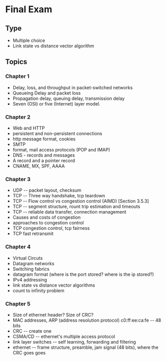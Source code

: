 # Final Exam

## Type

* Multiple choice
* Link state vs distance vector algorithm

## Topics

### Chapter 1

* Delay, loss, and throughput in packet-switched networks
* Queueing Delay and packet loss
* Propagation delay, queuing delay, transmission delay
* Seven (OSI) or five (Internet) layer model.

### Chapter 2

* Web and HTTP
* persistent and non-persistent connections
* http message format, cookies
* SMTP
* format, mail access protocols (POP and IMAP)
* DNS - records and messages
* A record and a pointer record
* CNAME, MX, SPF, AAAA

### Chapter 3

* UDP -- packet layout, checksum
* TCP -- Three way handshake, tcp teardown
* TCP -- Flow control vs congestion control (AIMD) [Section 3.5.3]
* TCP -- segment structure, rount trip estimation and timeouts
* TCP -- reliable data transfer, connection management
* Causes and costs of congestion
* approaches to congestion control
* TCP congestion control, tcp fairness
* TCP fast retransmit

### Chapter 4

* Virtual Circuts
* Datagram networks
* Switching fabrics
* datagram format (where is the port stored? where is the ip stored?)
* IPv4 addressing
* link state vs distance vector algorithms
* count to infinity problem

### Chapter 5

* Size of ethernet header? Size of CRC?
* MAC addresses, ARP (address resolution protocol) c0:ff:ee:ca:fe -- 48 bits
* CRC -- create one
* CSMA/CD -- ethernet's multiple access protocol
* link layer switches -- self learning, forwarding and filtering
* ethernet -- frame structure, preamble, jam signal (48 bits), where the CRC goes goes

